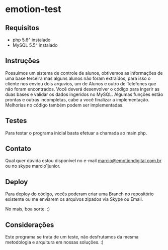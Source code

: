 # emotion-test

## Requisitos

 * php 5.6^ instalado
 * MySQL 5.5^ instalado

## Instruções

Possuimos um sistema de controle de alunos, obtivemos as informações de uma base terceira mas alguns alunos não foram extraídos, para isso o cliente nos enviou dois arquvios, um de Alunos e outro de Telefones que não foram encontrados. Você deverá desenvolver o código para ingerir as duas bases e validar os dados ingeridos no MySQL. Algumas funções estão prontas e outras incompletas, cabe a você finalizar a implementação. Melhorias no código também podem ser implementadas.

## Testes 

Para testar o programa inicial basta efetuar a chamada ao main.php.

## Contato

Qual quer dúvida estou disponível no e-mail <marcio@emotiondigital.com.br> ou no skype marcio1junior.

## Deploy

Para deploy do código, vocês poderam criar uma Branch no repositório existente ou me enviarem os arquivos zipados via Skype ou Email.

No mais, boa sorte. :) 


## Considerações

Este programa se trata de um teste, não desfrutamos da mesma metodologia e arquitura em nossas soluções. :)